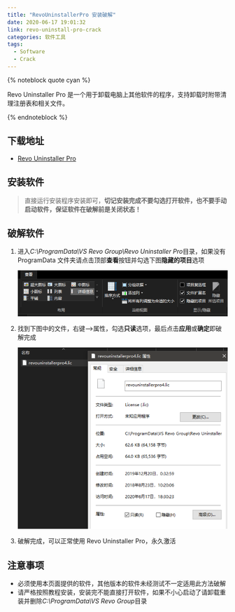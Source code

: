 ```yaml
---
title: "RevoUninstallerPro 安装破解"
date: 2020-06-17 19:01:32
link: revo-uninstall-pro-crack
categories: 软件工具
tags:
  - Software
  - Crack
---
```


{% noteblock quote cyan %}

Revo Uninstaller Pro 是一个用于卸载电脑上其他软件的程序，支持卸载时附带清理注册表和相关文件。

{% endnoteblock %}

<!-- more -->

## 下载地址

- [Revo Uninstaller Pro](https://upyun.secriy.com/downloads/RevoUninProSetup.exe)

## 安装软件

> 直接运行安装程序安装即可，**切记安装完成不要勾选打开软件，也不要手动启动软件，保证软件在破解前是关闭状态！**

## 破解软件

1. 进入*C:\ProgramData\VS Revo Group\Revo Uninstaller Pro*目录，如果没有 ProgramData 文件夹请点击顶部**查看**按钮并勾选下图**隐藏的项目**选项

   ![](RevoUninstallerPro-%E5%AE%89%E8%A3%85%E7%A0%B4%E8%A7%A3/image-20200617191142607.png)

2. 找到下图中的文件，右键-->属性，勾选**只读**选项，最后点击**应用**或**确定**即破解完成

   ![](RevoUninstallerPro-%E5%AE%89%E8%A3%85%E7%A0%B4%E8%A7%A3/image-20200617191313815.png)

3. 破解完成，可以正常使用 Revo Uninstaller Pro，永久激活

## 注意事项

- 必须使用本页面提供的软件，其他版本的软件未经测试不一定适用此方法破解
- 请严格按照教程安装，安装完不能直接打开软件，如果不小心启动了请卸载重装并删除*C:\ProgramData\VS Revo Group*目录
